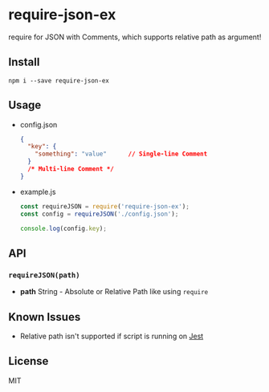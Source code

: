 # require-json-ex
require for JSON with Comments, which supports relative path as argument!

## Install
```
npm i --save require-json-ex
```

## Usage
* config.json
  ```json
  {
    "key": {
      "something": "value"      // Single-line Comment
    }
    /* Multi-line Comment */
  }
  ```

* example.js
  ```javascript
  const requireJSON = require('require-json-ex');
  const config = requireJSON('./config.json');

  console.log(config.key);
  ```

## API
### `requireJSON(path)`
- **path** String - Absolute or Relative Path like using `require`

## Known Issues
- Relative path isn't supported if script is running on [Jest](http://facebook.github.io/jest/)

## License
MIT